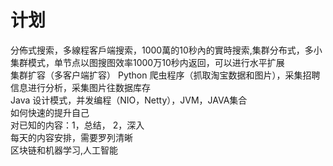 # 计划
分佈式搜索，多線程客戶端搜索，1000萬的10秒內的實時搜索,集群分布式，多小集群模式，单节点以图搜图效率1000万10秒内返回，可以进行水平扩展    
集群扩容（多客户端扩容）
Python 爬虫程序（抓取淘宝数据和图片），采集招聘信息进行分析，采集图片往数据库存  
Java 设计模式，并发编程（NIO，Netty），JVM，JAVA集合    
如何快速的提升自己      
对已知的内容：1，总结， 2，深入  
每天的内容安排，需要罗列清晰  
区块链和机器学习,人工智能
